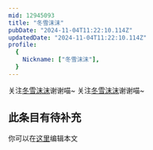 ```yaml
---
mid: 12945093
title: "冬雪沫沫"
pubDate: "2024-11-04T11:22:10.114Z"
updatedDate: "2024-11-04T11:22:10.114Z"
profile:
  {
    Nickname: ["冬雪沫沫"],
  }
---
```


关注[冬雪沫沫](https://space.bilibili.com/12945093)谢谢喵~ 关注[冬雪沫沫](https://space.bilibili.com/12945093)谢谢喵~

## 此条目有待补充
你可以在[这里](https://github.com/Yuhanawa/VTuber.ICU/edit/master/src/content/v/冬雪沫沫/index.md)编辑本文
